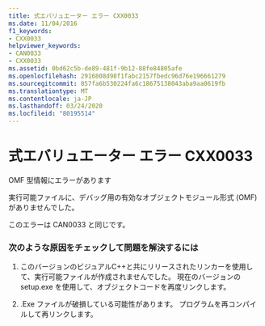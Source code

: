 ```yaml
---
title: 式エバリュエーター エラー CXX0033
ms.date: 11/04/2016
f1_keywords:
- CXX0033
helpviewer_keywords:
- CAN0033
- CXX0033
ms.assetid: 0bd62c5b-de89-481f-9b12-88fe84805afe
ms.openlocfilehash: 2916808d98f1fabc2157fbedc96d76e196661279
ms.sourcegitcommit: 857fa6b530224fa6c18675138043aba9aa0619fb
ms.translationtype: MT
ms.contentlocale: ja-JP
ms.lasthandoff: 03/24/2020
ms.locfileid: "80195514"
---
```

# <a name="expression-evaluator-error-cxx0033"></a>式エバリュエーター エラー CXX0033

OMF 型情報にエラーがあります

実行可能ファイルに、デバッグ用の有効なオブジェクトモジュール形式 (OMF) がありませんでした。

このエラーは CAN0033 と同じです。

### <a name="to-fix-by-checking-the-following-possible-causes"></a>次のような原因をチェックして問題を解決するには

1. このバージョンのビジュアルC++と共にリリースされたリンカーを使用して、実行可能ファイルが作成されませんでした。 現在のバージョンの setup.exe を使用して、オブジェクトコードを再度リンクします。

1. .Exe ファイルが破損している可能性があります。 プログラムを再コンパイルして再リンクします。
